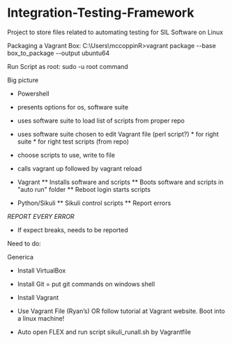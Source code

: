 # Integration-Testing-Framework
Project to store files related to automating testing for SIL Software on Linux

Packaging a Vagrant Box: 
C:\Users\mccoppinR>vagrant package --base box_to_package
--output ubuntu64

Run Script as root: sudo -u root command

Big picture
* Powershell 
 * presents options for os, software suite
  * uses software suite to load list of scripts from proper repo
   * uses software suite chosen to edit Vagrant file (perl script?)
    * for right suite 
    * for right test scripts (from repo)
   * choose scripts to use, write to file
 * calls vagrant up followed by vagrant reload

* Vagrant
** Installs software and scripts
** Boots software and scripts in "auto run" folder
** Reboot login starts scripts

* Python/Sikuli
** Sikuli control scripts
** Report errors

*REPORT EVERY ERROR*
* If expect breaks, needs to be reported


Need to do:

Generica

  * Install VirtualBox

  * Install Git  =  put git commands on windows shell

  * Install Vagrant

  * Use Vagrant File (Ryan’s) OR follow tutorial at Vagrant website. Boot into a linux machine!

  * Auto open FLEX and run script sikuli_runall.sh by Vagrantfile

